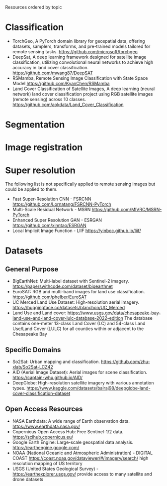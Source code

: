 Resources ordered by topic

# Classification
- TorchGeo, A PyTorch domain library for geospatial data, offering datasets, samplers, transforms, and pre-trained models tailored for remote sensing tasks. https://github.com/microsoft/torchgeo
- DeepSat, A deep learning framework designed for satellite image classification, utilizing convolutional neural networks to achieve high accuracy in land cover classification. https://github.com/mwang87/DeepSAT
- RSMamba, Remote Sensing Image Classification with State Space Model https://github.com/KyanChen/RSMamba
- Land Cover Classification of Satellite Images, A deep learning (neural network) land cover classification project using RGB satellite images (remote sensing) across 10 classes. https://github.com/aokdata/Land_Cover_Classification

# Segmentation

# Image registration

# Super resolution
The following list is not specifically applied to remote sensing images but could be applied to them.
- Fast Super-Resolution CNN - FSRCNN https://github.com/Lornatang/FSRCNN-PyTorch
- Multi-Scale Residual Network - MSRN https://github.com/MIVRC/MSRN-PyTorch
- Enhanced Super Resolution GAN - ESRGAN https://github.com/xinntao/ESRGAN
- Local Implicit Image Function - LIIF https://yinboc.github.io/liif/

# Datasets

## General Purpose
- BigEarthNet: Multi-label dataset with Sentinel-2 imagery. https://paperswithcode.com/dataset/bigearthnet
- EuroSAT: RGB and multi-band images for land use classification. https://github.com/phelber/EuroSAT
- UC Merced Land Use Dataset: High-resolution aerial imagery. https://huggingface.co/datasets/blanchon/UC_Merced
- Land Use and Land cover: https://www.usgs.gov/data/chesapeake-bay-land-use-and-land-cover-lulc-database-2022-edition
The database contains one-meter 13-class Land Cover (LC) and 54-class Land Use/Land Cover (LULC) for all counties within or adjacent to the Chesapeake Bay

## Specific Domains

- So2Sat: Urban mapping and classification. https://github.com/zhu-xlab/So2Sat-LCZ42
- AID (Aerial Image Dataset): Aerial images for scene classification. https://captain-whu.github.io/AID/
- DeepGlobe: High-resolution satellite imagery with various annotation types. https://www.kaggle.com/datasets/balraj98/deepglobe-land-cover-classification-dataset

## Open Access Resources

- NASA Earthdata: A wide range of Earth observation data. https://www.earthdata.nasa.gov/ 
- Copernicus Open Access Hub: Free Sentinel-1/2 data. https://scihub.copernicus.eu/
- Google Earth Engine: Large-scale geospatial data analysis. https://earthengine.google.com/
- NOAA (National Oceanic and Atmospheric Administration) - DIGITAL COAST https://coast.noaa.gov/dataviewer/#/imagery/search/
  high resolution mapping of US territory
- USGS (United States Geological Survey) - https://earthexplorer.usgs.gov/
  provide access to many satellite and drone datasets


